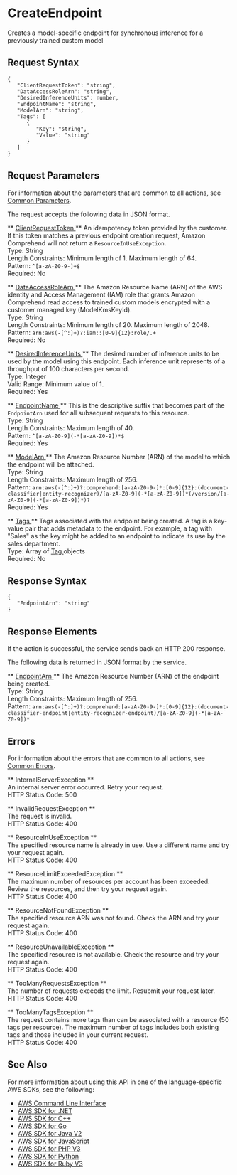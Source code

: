 # CreateEndpoint<a name="API_CreateEndpoint"></a>

Creates a model\-specific endpoint for synchronous inference for a previously trained custom model 

## Request Syntax<a name="API_CreateEndpoint_RequestSyntax"></a>

```
{
   "ClientRequestToken": "string",
   "DataAccessRoleArn": "string",
   "DesiredInferenceUnits": number,
   "EndpointName": "string",
   "ModelArn": "string",
   "Tags": [ 
      { 
         "Key": "string",
         "Value": "string"
      }
   ]
}
```

## Request Parameters<a name="API_CreateEndpoint_RequestParameters"></a>

For information about the parameters that are common to all actions, see [Common Parameters](CommonParameters.md)\.

The request accepts the following data in JSON format\.

 ** [ ClientRequestToken ](#API_CreateEndpoint_RequestSyntax) **   <a name="comprehend-CreateEndpoint-request-ClientRequestToken"></a>
An idempotency token provided by the customer\. If this token matches a previous endpoint creation request, Amazon Comprehend will not return a `ResourceInUseException`\.   
Type: String  
Length Constraints: Minimum length of 1\. Maximum length of 64\.  
Pattern: `^[a-zA-Z0-9-]+$`   
Required: No

 ** [ DataAccessRoleArn ](#API_CreateEndpoint_RequestSyntax) **   <a name="comprehend-CreateEndpoint-request-DataAccessRoleArn"></a>
The Amazon Resource Name \(ARN\) of the AWS identity and Access Management \(IAM\) role that grants Amazon Comprehend read access to trained custom models encrypted with a customer managed key \(ModelKmsKeyId\)\.  
Type: String  
Length Constraints: Minimum length of 20\. Maximum length of 2048\.  
Pattern: `arn:aws(-[^:]+)?:iam::[0-9]{12}:role/.+`   
Required: No

 ** [ DesiredInferenceUnits ](#API_CreateEndpoint_RequestSyntax) **   <a name="comprehend-CreateEndpoint-request-DesiredInferenceUnits"></a>
 The desired number of inference units to be used by the model using this endpoint\. Each inference unit represents of a throughput of 100 characters per second\.  
Type: Integer  
Valid Range: Minimum value of 1\.  
Required: Yes

 ** [ EndpointName ](#API_CreateEndpoint_RequestSyntax) **   <a name="comprehend-CreateEndpoint-request-EndpointName"></a>
This is the descriptive suffix that becomes part of the `EndpointArn` used for all subsequent requests to this resource\.   
Type: String  
Length Constraints: Maximum length of 40\.  
Pattern: `^[a-zA-Z0-9](-*[a-zA-Z0-9])*$`   
Required: Yes

 ** [ ModelArn ](#API_CreateEndpoint_RequestSyntax) **   <a name="comprehend-CreateEndpoint-request-ModelArn"></a>
The Amazon Resource Number \(ARN\) of the model to which the endpoint will be attached\.  
Type: String  
Length Constraints: Maximum length of 256\.  
Pattern: `arn:aws(-[^:]+)?:comprehend:[a-zA-Z0-9-]*:[0-9]{12}:(document-classifier|entity-recognizer)/[a-zA-Z0-9](-*[a-zA-Z0-9])*(/version/[a-zA-Z0-9](-*[a-zA-Z0-9])*)?`   
Required: Yes

 ** [ Tags ](#API_CreateEndpoint_RequestSyntax) **   <a name="comprehend-CreateEndpoint-request-Tags"></a>
Tags associated with the endpoint being created\. A tag is a key\-value pair that adds metadata to the endpoint\. For example, a tag with "Sales" as the key might be added to an endpoint to indicate its use by the sales department\.   
Type: Array of [ Tag ](API_Tag.md) objects  
Required: No

## Response Syntax<a name="API_CreateEndpoint_ResponseSyntax"></a>

```
{
   "EndpointArn": "string"
}
```

## Response Elements<a name="API_CreateEndpoint_ResponseElements"></a>

If the action is successful, the service sends back an HTTP 200 response\.

The following data is returned in JSON format by the service\.

 ** [ EndpointArn ](#API_CreateEndpoint_ResponseSyntax) **   <a name="comprehend-CreateEndpoint-response-EndpointArn"></a>
The Amazon Resource Number \(ARN\) of the endpoint being created\.  
Type: String  
Length Constraints: Maximum length of 256\.  
Pattern: `arn:aws(-[^:]+)?:comprehend:[a-zA-Z0-9-]*:[0-9]{12}:(document-classifier-endpoint|entity-recognizer-endpoint)/[a-zA-Z0-9](-*[a-zA-Z0-9])*` 

## Errors<a name="API_CreateEndpoint_Errors"></a>

For information about the errors that are common to all actions, see [Common Errors](CommonErrors.md)\.

 ** InternalServerException **   
An internal server error occurred\. Retry your request\.  
HTTP Status Code: 500

 ** InvalidRequestException **   
The request is invalid\.  
HTTP Status Code: 400

 ** ResourceInUseException **   
The specified resource name is already in use\. Use a different name and try your request again\.  
HTTP Status Code: 400

 ** ResourceLimitExceededException **   
The maximum number of resources per account has been exceeded\. Review the resources, and then try your request again\.  
HTTP Status Code: 400

 ** ResourceNotFoundException **   
The specified resource ARN was not found\. Check the ARN and try your request again\.  
HTTP Status Code: 400

 ** ResourceUnavailableException **   
The specified resource is not available\. Check the resource and try your request again\.  
HTTP Status Code: 400

 ** TooManyRequestsException **   
The number of requests exceeds the limit\. Resubmit your request later\.  
HTTP Status Code: 400

 ** TooManyTagsException **   
The request contains more tags than can be associated with a resource \(50 tags per resource\)\. The maximum number of tags includes both existing tags and those included in your current request\.   
HTTP Status Code: 400

## See Also<a name="API_CreateEndpoint_SeeAlso"></a>

For more information about using this API in one of the language\-specific AWS SDKs, see the following:
+  [ AWS Command Line Interface](https://docs.aws.amazon.com/goto/aws-cli/comprehend-2017-11-27/CreateEndpoint) 
+  [ AWS SDK for \.NET](https://docs.aws.amazon.com/goto/DotNetSDKV3/comprehend-2017-11-27/CreateEndpoint) 
+  [ AWS SDK for C\+\+](https://docs.aws.amazon.com/goto/SdkForCpp/comprehend-2017-11-27/CreateEndpoint) 
+  [ AWS SDK for Go](https://docs.aws.amazon.com/goto/SdkForGoV1/comprehend-2017-11-27/CreateEndpoint) 
+  [ AWS SDK for Java V2](https://docs.aws.amazon.com/goto/SdkForJavaV2/comprehend-2017-11-27/CreateEndpoint) 
+  [ AWS SDK for JavaScript](https://docs.aws.amazon.com/goto/AWSJavaScriptSDK/comprehend-2017-11-27/CreateEndpoint) 
+  [ AWS SDK for PHP V3](https://docs.aws.amazon.com/goto/SdkForPHPV3/comprehend-2017-11-27/CreateEndpoint) 
+  [ AWS SDK for Python](https://docs.aws.amazon.com/goto/boto3/comprehend-2017-11-27/CreateEndpoint) 
+  [ AWS SDK for Ruby V3](https://docs.aws.amazon.com/goto/SdkForRubyV3/comprehend-2017-11-27/CreateEndpoint) 